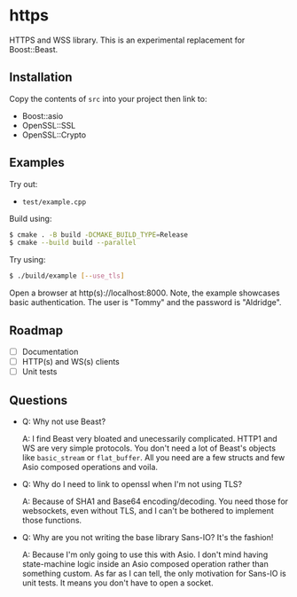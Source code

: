 # https
HTTPS and WSS library.
This is an experimental replacement for Boost::Beast.

## Installation

Copy the contents of `src` into your project then link to:
- Boost::asio
- OpenSSL::SSL
- OpenSSL::Crypto 

## Examples

Try out:
- `test/example.cpp`

Build using:

```bash
$ cmake . -B build -DCMAKE_BUILD_TYPE=Release
$ cmake --build build --parallel
```

Try using:

```bash
$ ./build/example [--use_tls]
```

Open a browser at http(s)://localhost:8000. 
Note, the example showcases basic authentication. The user is "Tommy" and the password is "Aldridge". 


## Roadmap

- [ ] Documentation
- [ ] HTTP(s) and WS(s) clients
- [ ] Unit tests

## Questions

- Q: Why not use Beast?

  A: I find Beast very bloated and unecessarily complicated. HTTP1 and WS are very simple protocols. You don't need a lot of Beast's objects like `basic_stream` or `flat_buffer`. All you need are a few structs and few Asio composed operations and voila.

- Q: Why do I need to link to openssl when I'm not using TLS?

  A: Because of SHA1 and Base64 encoding/decoding. You need those for websockets, even without TLS, and I can't be bothered to implement those functions.

- Q: Why are you not writing the base library Sans-IO? It's the fashion!

  A: Because I'm only going to use this with Asio. I don't mind having state-machine logic inside an Asio composed operation rather than something custom. As far as I can tell, the only motivation for Sans-IO is unit tests. It means you don't have to open a socket.


